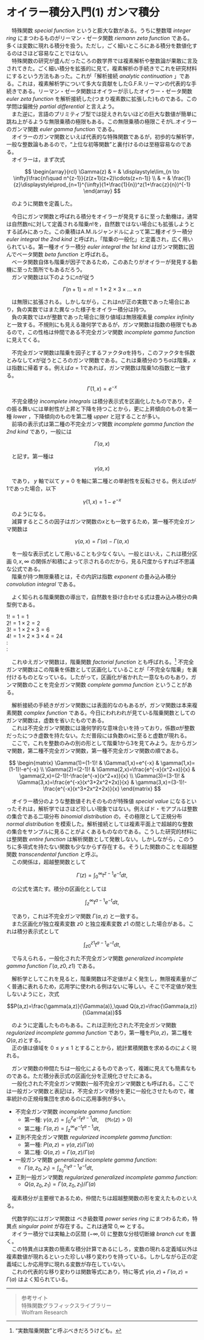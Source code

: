 # オイラー積分入門(1) ガンマ積分

　特殊関数 *special function* というと膨大な数がある。うちに整数環 *integer ring* にまつわるものがリーマン・ゼータ関数 *riemann zeta function* である。多くは変数に現れる積分を扱う。ただし，ごく細いところにある積分を数値化するのはさほど容易なことではない。  
　特殊関数の研究が盛んだったころの数学界では複素解析や整数論が果敢に言及されてきた。ごく細い積分を拡張的に見て，複素解析の手続きでこれを研究材料にするという方法もあった。これが「解析接続 *analytic continuation* 」である。これは，複素解析学について多大な貢献をしたG.F.R.リーマンの代表的な手続きである。リーマン・ゼータ関数はオイラーが示したオイラー・ゼータ関数 *euler zeta function* を解析接続した(つまり複素数に拡張した)ものである。この学問は偏微分 *partial differential* と言えよう。  
　また逆に，言語のプリミティブ型では捉えきれないほどの巨大な数値が簡単に跳ね上がるような無限乗積の極限もある。この無限乗積の極限こそがL.オイラーのガンマ関数 *euler gamma function* である。  
　オイラーのガンマ関数といえば代表的な特殊関数であるが，初歩的な解析学，一般な整数論もあるので，“上位な初等関数”と裏付けるのは至極容易なのである。  
　オイラーは，まず次式  

$$
\begin{array}{rcl}
\Gamma(z) & = & \displaystyle\lim_{n \to \infty}\frac{n!\quad n^{z-1}}{z(z+1)(z+2)\cdots(z+n-1)} \\
 & = & \frac{1}{z}\displaystyle\prod_{n=1}^{\infty}(1+\frac{1}{n})^z(1+\frac{z}{n})^{-1}
\end{array}
$$
  
　のように関数を定義した。  

　今日にガンマ関数と呼ばれる積分をオイラーが発見するに至った動機は，通常は自然数$n$に対して定義される階乗$n!$を，自然数ではない場合にも拡張しようとする試みにあった。この乗積はA.M.ルジャンドルによって第二種オイラー積分 *euler integral the 2nd kind* と呼ばれ，「階乗の一般化」と定義され，広く用いられている。第一種オイラー積分 *euler integral the 1st kind* はガンマ関数に因んでベータ関数 *beta function* と呼ばれる。  
　ベータ関数自体も階乗が因子であるため，このあたりがオイラーが発見する動機に至った箇所でもあるだろう。  
　ガンマ関数は以下のように$n$が従う  

$$\Gamma(n+1)=n!={1}\times{2}\times{3}\times\ldots\times{n}$$

　は無限に拡張される。しかしながら，これはnが正の実数であった場合にあり，負の実数ではまた異なった様子をオイラー積分は持つ。  
　負の実数では$x$が整数であった場合に限り値域は無限複素量 *complex infinity* と一致する。不規則にも見える幾何学であるが，ガンマ関数は指数の極限でもあるので，この性格は仲間である不完全ガンマ関数 *incomplete gamma function* に見えてくる。  

　不完全ガンマ関数は階乗を因子とするファクタ$a$を持ち，このファクタを係数とみなして$x$が従うところのガンマ関数である。これは乗積分のうち$a$は階乗，$x$は指数に帰着する。例えば$a=1$であれば，ガンマ関数は階乗1の指数と一致する。  

$$\Gamma(1,x)=e^{-x}$$

　不完全積分 *incomplete integrals* は積分表示式を区画化したものであり，その振る舞いには単射性が上昇と下降を持つことから，更に上昇傾向のものを第一種 *lower* ，下降傾向のものを第二種 *upper* と冠することが多い。  
　前項の表示式は第二種の不完全ガンマ関数 *incomplete gamma function the 2nd kind* であり，一般には

$$\Gamma(a,x)$$

　と記す。第一種は
 
$$\gamma(a,x)$$

　であり， $y$ 軸で以て $y=0$ を軸に第二種との単射性を反転させる。例えば$a$が1であった場合，以下  

$$\gamma(1,x)=1-e^{-x}$$

　のようになる。  
　減算するところの因子はガンマ関数の$x$とも一致するため，第一種不完全ガンマ関数は  

$$\gamma(a,x)=\Gamma(a)-\Gamma(a,x)$$

　を一般な表示式として用いることも少なくない。一般とはいえ，これは積分区画 $0, x, \infty$ の関係が和積によって示されるのだから，見る尺度からすれば不思議な公式である。  
　階乗が持つ無限乗積とは，その内訳は指数 *exponent* の畳み込み積分 *convolution integral* である。  

　よく知られる階乗関数の導出で，自然数を掛け合わせる式は畳み込み積分の典型例である。  

$1!=1=1$  
$2!={1}\times{2}=2$  
$3!={1}\times{2}\times{3}=6$  
$4!={1}\times{2}\times{3}\times{4}=24$  
$:$  
$:$  

　これゆえガンマ関数は，階乗関数 *factorial function* とも呼ばれる。[^1] 不完全ガンマ関数はこの階乗を係数として区画化していることが「不完全な階乗」を裏付けるものとなっている。したがって，区画化が省かれた一意なものもあり，ガンマ関数のことを完全ガンマ関数 *complete gamma function* ということがある。  

　解析接続の手続きがガンマ関数には表面的なのもあるが，ガンマ関数は本来複素関数 *complex function* である。今日にわれわれが見ている階乗関数としてのガンマ関数は，虚数を省いたものである。  
　これは不完全ガンマ関数には幾何学的な意味合いを持っており，係数$a$が整数だったにつき虚数を持たない。ただ普段には負数の$x$に至ると虚数が現れる。  
　ここで，これを整数のみの別の形として階乗1から3を見てみよう。左からガンマ関数，第二種不完全ガンマ関数，第一種不完全ガンマ関数の順である。  

$$
\begin{matrix}
\Gamma(1)=(1-1)! & \Gamma(1,x)=e^{-x} & \gamma(1,x)=(1-1)!-e^{-x} \\
\Gamma(2)=(2-1)! & \Gamma(2,x)=\frac{e^{-x}(x^2+x)}{x} & \gamma(2,x)=(2-1)!-\frac{e^{-x}(x^2+x)}{x} \\
\Gamma(3)=(3-1)! & \Gamma(3,x)=\frac{e^{-x}(x^3+2x^2+2x)}{x}  & \gamma(3,x)=(3-1)!-\frac{e^{-x}(x^3+2x^2+2x)}{x}
\end{matrix}
$$

　オイラー積分のような整数値それそのものが特殊値 *special value* になるといったそれは，解析学ではさほど珍しい現象ではない。例えばド・モアブルは整数の集合である二項分布 *binomial distribution* の，その極限として正規分布 *normal distribution* を模索した。解析接続としては複素平面上で超越的な整数の集合をサンプルに見ることがよくあるものなのである。こうした研究的材料には整関数 *entire function* は解析関数として発散しない。しかしながら，このうちに多項式を持たない関数も少なからず存在する。そうした関数のことを超越整関数 *transcendental function* と呼ぶ。  
　この関係は，超越整関数として  

$$\Gamma(z)=\int_{0}^{\infty}t^{z-1}e^{-t}dt,$$

　の公式を満たす。積分の区画化としては  
 
$$\int_{z}^{\infty}t^{a-1}e^{-t}dt,$$

　であり，これは不完全ガンマ関数 $\Gamma(a,z)$ と一致する。  
　また区画化が独立複素変数 $z0$ と独立複素変数 $z1$ の間とした場合がある。これは積分表示式として  
 
$$\int_{z0}^{z1}t^{a-1}e^{-t}dt,$$

　で与えられる，一般化された不完全ガンマ関数 *generalized incomplete gamma function* $\Gamma(a,z0,z1)$ である。  

　解析学としてこれを見ると，階乗関数は不定値がよく発生し，無限複素量がごく普通に表れるため，応用学に使われる例はないに等しい。そこで不定値が発生しないようにと，次式  

$$P(a,z)=\frac{\gamma(a,z)}{\Gamma(a)},\quad Q(a,z)=\frac{\Gamma(a,z)}{\Gamma(a)}$$

　のように定義したものもある。これは正則化された不完全ガンマ関数 *regularized incomplete gamma function* であり，第一種を$P(a,z)$，第二種を$Q(a,z)$とする。  
　正の値は値域を ${0}\le{y}\le{1}$ とすることから，統計累積関数を求めるのによく現れる。  

　ガンマ関数の仲間たちは一般化によるものであって，複雑に見えても簡素なものである。ただ積分表示式の区画化分を正規化させたにある。  
　一般化された不完全ガンマ関数(一般不完全ガンマ関数とも呼ばれる。ここでは一般ガンマ関数と表記)は，不完全ガンマ積分を更に一般化させたもので，確率統計の正規母集団を求めるのに応用事例が多い。  

* 不完全ガンマ関数 *incomplete gamma function*:
  * 第一種: $\gamma(a,z)=\int_0^z e^{-t} t^{a-1} dt, \quad (\mathfrak{Re}(z)>0)$
  * 第二種: $\Gamma(a,z)=\int_z^\infty e^{-t} t^{a-1} dt,$
* 正則不完全ガンマ関数 *regularized incomplete gamma function*:
  * 第一種: $P(a,z)=\gamma(a,z)/\Gamma(a)$
  * 第二種: $Q(a,z)=\Gamma(a,z)/\Gamma(a)$
* 一般ガンマ関数 *generalized incomplete gamma function*:
  * $\Gamma(a,z_0,z_1)=\int_{z_0}^{z_1}t^{a-1} e^{-t} dt,$
* 正則一般ガンマ関数 *regularized generalized incomplete gamma function*:
  * $Q(a,z_0,z_1)=\Gamma(a,z_0,z_1)/\Gamma(a)$

　複素積分が主要根であるため，仲間たちは超越整関数の形を変えたものといえる。  

　代数学的にはガンマ関数は べき級数環 *power series ring* にまつわるため，特異点 *singular point* が存在する。これは通常 $0,\infty$ とする。  
　オイラー積分では実軸上の区間 $(-\infty,0]$ に整数な分枝切断線 *branch cut* を置く。  
　この特異点は実数の簡素な積分計算であるにしろ，変数の現れる定義域以外は複素数値が現れるといった珍しい移り変わりを持っている。しかしながら正の定義域にしか応用学に現れる変数が存在していない。  
　これの代表的な移り変わりは関数等式にあり，特に等式 $\gamma(a,z)+\Gamma(a,z)=\Gamma(a)$ はよく知られている。  

---

> 参考サイト  
> 特殊関数グラフィックスライブラリー  
> Wolfram Research  

[^1]: “実数階乗関数”と呼ぶべきだろうけども。
